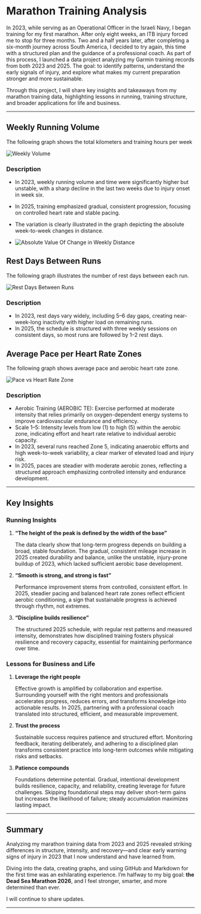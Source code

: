 
# Marathon Training Analysis

In 2023, while serving as an Operational Officer in the Israeli Navy, I began training for my first marathon. 
After only eight weeks, an ITB injury forced me to stop for three months.
Two and a half years later, after completing a six-month journey across South America, I decided to try again, this time with a structured plan and the guidance of a professional coach.
As part of this process, I launched a data project analyzing my Garmin training records from both 2023 and 2025. The goal: to identify patterns, understand the early signals of injury, and explore what makes my current preparation stronger and more sustainable.

Through this project, I will share key insights and takeaways from my marathon training data, highlighting lessons in running, training structure, and broader applications for life and business.

---

##  Weekly Running Volume
The following graph shows the total kilometers and training hours per week

![Weekly Volume](https://github.com/user-attachments/assets/cd28fbc8-d314-4f72-b98d-f2e5990e4cd1)

### Description
- In 2023, weekly running volume and time were significantly higher but unstable, with a sharp decline in the last two weeks due to injury onset in week six.
- In 2025, training emphasized gradual, consistent progression, focusing on controlled heart rate and stable pacing.
- The variation is clearly illustrated in the graph depicting the absolute week-to-week changes in distance.
  
- ![Absolute Value Of Change in Weekly Distance](https://github.com/user-attachments/assets/a56ab5eb-b11a-462a-9f2a-34611ce3435b)



##  Rest Days Between Runs
The following graph illustrates the number of rest days between each run.

![Rest Days Between Runs](https://github.com/user-attachments/assets/d144e869-f966-4223-ab85-719d6cf9d643)

### Description
- In 2023, rest days vary widely, including 5–6 day gaps, creating near-week-long inactivity with higher load on remaining runs.
- In 2025, the schedule is structured with three weekly sessions on consistent days, so most runs are followed by 1–2 rest days.
  
##  Average Pace per Heart Rate Zones
The following graph shows average pace and aerobic heart rate zone.

![Pace vs Heart Rate Zone](https://github.com/user-attachments/assets/4946c9d3-4993-4dff-a1a5-c264e0fac52e)



### Description
- Aerobic Training (AEROBIC TE): Exercise performed at moderate intensity that relies primarily on oxygen-dependent energy systems to improve cardiovascular endurance and efficiency.
- Scale 1–5: Intensity levels from low (1) to high (5) within the aerobic zone, indicating effort and heart rate relative to individual aerobic capacity.
- In 2023, several runs reached Zone 5, indicating anaerobic efforts and high week-to-week variability, a clear marker of elevated load and injury risk.
- In 2025, paces are steadier with moderate aerobic zones, reflecting a structured approach emphasizing controlled intensity and endurance development.
---

##  Key Insights
### Running Insights
1. **“The height of the peak is defined by the width of the base”**
    
   The data clearly show that long-term progress depends on building a broad, stable foundation. The gradual, consistent mileage increase in 2025 created durability and balance, unlike the unstable, injury-prone buildup       of 2023, which lacked sufficient aerobic base development.
   
2. **“Smooth is strong, and strong is fast”**
   
   Performance improvement stems from controlled, consistent effort. In 2025, steadier pacing and balanced heart rate zones reflect efficient aerobic conditioning, a sign that sustainable progress is achieved through
   rhythm, not extremes.
   
3. **“Discipline builds resilience”**
   
   The structured 2025 schedule, with regular rest patterns and measured intensity, demonstrates how disciplined training fosters physical resilience and recovery capacity, essential for maintaining performance over time.

### Lessons for Business and Life
1. **Leverage the right people**
   
    Effective growth is amplified by collaboration and expertise. Surrounding yourself with the right mentors and professionals accelerates progress, reduces errors, and transforms knowledge into actionable results. In
    2025,   partnering with a professional coach translated into structured, efficient, and measurable improvement.

3. **Trust the process**
   
    Sustainable success requires patience and structured effort. Monitoring feedback, iterating deliberately, and adhering to a disciplined plan transforms consistent practice into long-term outcomes while mitigating risks
    and setbacks.

3. **Patience compounds**
   
   Foundations determine potential. Gradual, intentional development builds resilience, capacity, and reliability, creating leverage for future challenges. Skipping foundational steps may deliver short-term gains but
   increases the likelihood of failure; steady accumulation maximizes lasting impact.
 
---

##  Summary
Analyzing my marathon training data from 2023 and 2025 revealed striking differences in structure, intensity, and recovery—and clear early warning signs of injury in 2023 that I now understand and have learned from.

Diving into the data, creating graphs, and using GitHub and Markdown for the first time was an exhilarating experience. I’m halfway to my big goal: **the Dead Sea Marathon 2026**, and I feel stronger, smarter, and more determined than ever.

I will continue to share updates.

---
